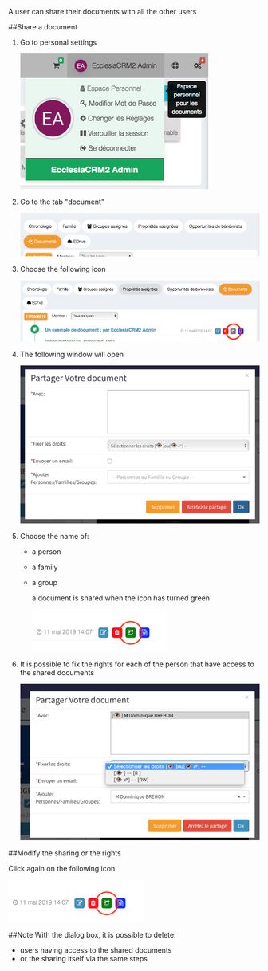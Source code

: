 A user can share their documents with all the other users

##Share a document

1. Go to personal settings 

      ![Screenshot](../../img/person/user22.png)

2. Go to the tab "document"

      ![Screenshot](../../img/person/user32.png)

3. Choose the following icon

      ![Screenshot](../../img/person/user43.png)
      
4. The following window will open

      ![Screenshot](../../img/person/user44.png)
      
5. Choose the name of: 

    - a person
    - a family 
    - a group

      a document is shared when the icon has turned green
      
      ![Screenshot](../../img/person/user46.png)
      
6. It is possible to fix the rights for each of the person that have access to the shared documents 

      ![Screenshot](../../img/person/user45.png)

##Modify the sharing or the rights

Click again on the following icon 

![Screenshot](../../img/person/user46.png)

##Note
With the dialog box, it is possible to delete: 

- users having access to the shared documents 
- or the sharing itself via the same steps 

